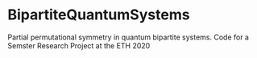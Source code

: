 # BipartiteQuantumSystems
Partial permutational symmetry in quantum bipartite systems. Code for a Semster Research Project at the ETH 2020
